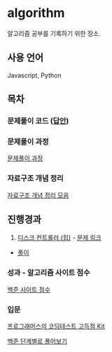 # algorithm

알고리즘 공부를 기록하기 위한 장소.

## 사용 언어

Javascript, Python

## 목차

### 문제풀이 코드 ([답안](https://github.com/jowoojun/algorithm/src))



### 문제풀이 과정

[문제풀이 과정](https://jun0127.tistory.com/category/IT/Programmers)

### 자료구조 개념 정리

[자료구조 개념 정리 모음](https://jun0127.tistory.com/category/IT/%EC%9E%90%EB%A3%8C%EA%B5%AC%EC%A1%B0)

## 진행경과

1. [디스크 컨트롤러 (힙)](https://github.com/jowoojun/algorithm-playground/blob/master/src/main/java/Solutions/IncompletePlayer.java)  - [문제 링크](https://programmers.co.kr/learn/courses/30/lessons/42627)
  * [풀이](https://jun0127.tistory.com/12?category=888739)

### 성과 - 알고리즘 사이트 점수

[백준 사이트 점수](https://solved.ac/profile/jowoojun)

### 입문

[프로그래머스의 코딩테스트 고득점 Kit](https://programmers.co.kr/learn/challenges)

[백준 단계별로 풀어보기](https://www.acmicpc.net/step)